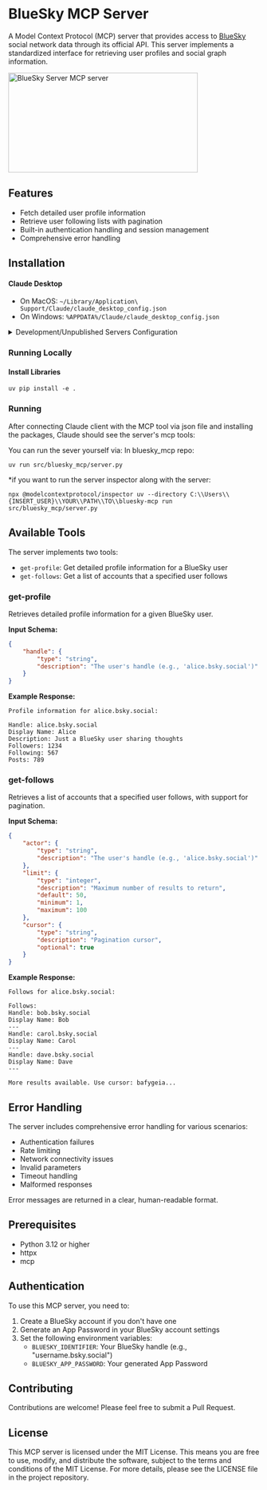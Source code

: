 # BlueSky MCP Server

A Model Context Protocol (MCP) server that provides access to [BlueSky](https://bsky.app) social network data through its official API. This server implements a standardized interface for retrieving user profiles and social graph information.

<a href="https://glama.ai/mcp/servers/bxvvsqt34k"><img width="380" height="200" src="https://glama.ai/mcp/servers/bxvvsqt34k/badge" alt="BlueSky Server MCP server" /></a>

## Features

- Fetch detailed user profile information
- Retrieve user following lists with pagination
- Built-in authentication handling and session management
- Comprehensive error handling

## Installation



#### Claude Desktop

- On MacOS: `~/Library/Application\ Support/Claude/claude_desktop_config.json`
- On Windows: `%APPDATA%/Claude/claude_desktop_config.json`

<details>
<summary>Development/Unpublished Servers Configuration</summary>

```json
    "mcpServers": {
        "bluesky-mcp": {
            "command": "uv",
            "args": [
            "--directory",
            "C:\\Users\\{INSERT_USER}\\YOUR\\PATH\\TO\\bluesky-mcp\\bluesky-mcp",
            "run",
            "src/bluesky_mcp/server.py"
            ],
            "env": {
                "BLUESKY_IDENTIFIER": "your.handle.bsky.social",
                "BLUESKY_APP_PASSWORD": "your-app-password"
            }
        }
    }
```
</details>

### Running Locally

#### Install Libraries
```
uv pip install -e .
```

### Running 
After connecting Claude client with the MCP tool via json file and installing the packages, Claude should see the server's mcp tools:

You can run the sever yourself via:
In bluesky_mcp repo: 
```
uv run src/bluesky_mcp/server.py
```

*if you want to run the server inspector along with the server: 
```
npx @modelcontextprotocol/inspector uv --directory C:\\Users\\{INSERT_USER}\\YOUR\\PATH\\TO\\bluesky-mcp run src/bluesky_mcp/server.py
```

## Available Tools

The server implements two tools:
- `get-profile`: Get detailed profile information for a BlueSky user
- `get-follows`: Get a list of accounts that a specified user follows

### get-profile

Retrieves detailed profile information for a given BlueSky user.

**Input Schema:**
```json
{
    "handle": {
        "type": "string",
        "description": "The user's handle (e.g., 'alice.bsky.social')"
    }
}
```

**Example Response:**
```
Profile information for alice.bsky.social:

Handle: alice.bsky.social
Display Name: Alice
Description: Just a BlueSky user sharing thoughts
Followers: 1234
Following: 567
Posts: 789
```

### get-follows

Retrieves a list of accounts that a specified user follows, with support for pagination.

**Input Schema:**
```json
{
    "actor": {
        "type": "string",
        "description": "The user's handle (e.g., 'alice.bsky.social')"
    },
    "limit": {
        "type": "integer",
        "description": "Maximum number of results to return",
        "default": 50,
        "minimum": 1,
        "maximum": 100
    },
    "cursor": {
        "type": "string",
        "description": "Pagination cursor",
        "optional": true
    }
}
```

**Example Response:**
```
Follows for alice.bsky.social:

Follows:
Handle: bob.bsky.social
Display Name: Bob
---
Handle: carol.bsky.social
Display Name: Carol
---
Handle: dave.bsky.social
Display Name: Dave
---

More results available. Use cursor: bafygeia...
```

## Error Handling

The server includes comprehensive error handling for various scenarios:

- Authentication failures
- Rate limiting
- Network connectivity issues
- Invalid parameters
- Timeout handling
- Malformed responses

Error messages are returned in a clear, human-readable format.

## Prerequisites

- Python 3.12 or higher
- httpx
- mcp

## Authentication

To use this MCP server, you need to:
1. Create a BlueSky account if you don't have one
2. Generate an App Password in your BlueSky account settings
3. Set the following environment variables:
   - `BLUESKY_IDENTIFIER`: Your BlueSky handle (e.g., "username.bsky.social")
   - `BLUESKY_APP_PASSWORD`: Your generated App Password

## Contributing

Contributions are welcome! Please feel free to submit a Pull Request.

## License
This MCP server is licensed under the MIT License. 
This means you are free to use, modify, and distribute the software, subject to the terms and conditions of the MIT License. For more details, please see the LICENSE file in the project repository.
